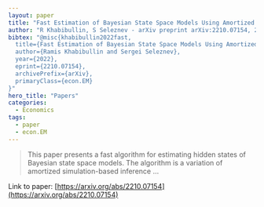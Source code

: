 ```yaml
---
layout: paper
title: "Fast Estimation of Bayesian State Space Models Using Amortized Simulation-Based Inference"
author: "R Khabibullin, S Seleznev - arXiv preprint arXiv:2210.07154, 2022 - arxiv.org"
bibtex: "@misc{khabibullin2022fast,
  title={Fast Estimation of Bayesian State Space Models Using Amortized Simulation-Based Inference}, 
  author={Ramis Khabibullin and Sergei Seleznev},
  year={2022},
  eprint={2210.07154},
  archivePrefix={arXiv},
  primaryClass={econ.EM}
}"
hero_title: "Papers"
categories:
  - Economics
tags:
  - paper
  - econ.EM
---
```

>This paper presents a fast algorithm for estimating hidden states of Bayesian state space models. The algorithm is a variation of amortized simulation-based inference …

Link to paper: [https://arxiv.org/abs/2210.07154](https://arxiv.org/abs/2210.07154)



